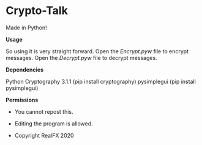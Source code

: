 # Crypto-Talk
Made in Python!


**Usage**

So using it is very straight forward.
Open the *Encrypt.pyw* file to encrypt messages.
Open the *Decrypt.pyw* file to decrypt messages.


**Dependencies**

Python Cryptography 3.1.1 (pip install cryptography)
pysimplegui (pip install pysimplegui)


**Permissions**
* You cannot repost this.
* Editing the program is allowed.

* Copyright RealFX 2020
